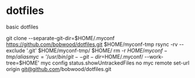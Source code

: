 # dotfiles
basic dotfiles

git clone --separate-git-dir=$HOME/.myconf https://github.com/bobwood/dotfiles.git $HOME/myconf-tmp
rsync -rv --exclude '.git' $HOME/myconf-tmp/ $HOME/
rm -r $HOME/myconf-tmp/
alias myc='/usr/bin/git --git-dir=$HOME/.myconf/ --work-tree=$HOME'
myc config status.showUntrackedFiles no
myc remote set-url origin git@github.com/bobwood/dotfiles.git
